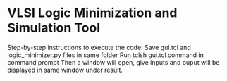 # VLSI Logic Minimization and Simulation Tool 
Step-by-step instructions to execute the code:
Save gui.tcl and logic_minimizer.py files in same folder 
Run tclsh gui.tcl command in command prompt
Then a window will open, give inputs and ouput will be displayed in same window under result.
